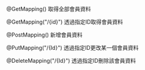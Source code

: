 @GetMapping()
取得全部會員資料

@GetMapping("/{id}")
透過指定ID取得會員資料

@PostMapping()
新增會員資料

@PutMapping("/{Id}")
透過指定ID更改某一個會員資料

@DeleteMapping("/{Id}")
透過指定ID刪除該會員資料